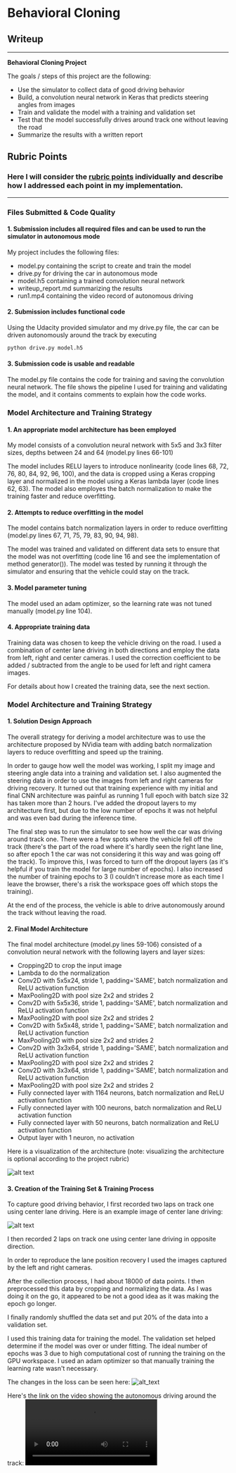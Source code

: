 # **Behavioral Cloning** 

## Writeup

---

**Behavioral Cloning Project**

The goals / steps of this project are the following:
* Use the simulator to collect data of good driving behavior
* Build, a convolution neural network in Keras that predicts steering angles from images
* Train and validate the model with a training and validation set
* Test that the model successfully drives around track one without leaving the road
* Summarize the results with a written report


[//]: # (Image References)

[image1]: ./examples/placeholder.png "Model Visualization"
[image2]: ./examples/placeholder.png "Center Lane Driving"
[image3]: ./examples/placeholder_small.png "Changes In the Validation Loss"
[video1]: ./run1.mp4 "Autonomous driving"

## Rubric Points
### Here I will consider the [rubric points](https://review.udacity.com/#!/rubrics/432/view) individually and describe how I addressed each point in my implementation.  

---
### Files Submitted & Code Quality

#### 1. Submission includes all required files and can be used to run the simulator in autonomous mode

My project includes the following files:
* model.py containing the script to create and train the model
* drive.py for driving the car in autonomous mode
* model.h5 containing a trained convolution neural network 
* writeup_report.md summarizing the results
* run1.mp4 containing the video record of autonomous driving

#### 2. Submission includes functional code
Using the Udacity provided simulator and my drive.py file, the car can be driven autonomously around the track by executing 
```sh
python drive.py model.h5
```

#### 3. Submission code is usable and readable

The model.py file contains the code for training and saving the convolution neural network. The file shows the pipeline I used for training and validating the model, and it contains comments to explain how the code works.

### Model Architecture and Training Strategy

#### 1. An appropriate model architecture has been employed

My model consists of a convolution neural network with 5x5 and 3x3 filter sizes, depths between 24 and 64 (model.py lines 66-101) 

The model includes RELU layers to introduce nonlinearity (code lines 68, 72, 76, 80, 84, 92, 96, 100), and the data is cropped using a Keras cropping layer and normalized in the model using a Keras lambda layer (code lines 62, 63). The model also employes the batch normalization to make the training faster and reduce overfitting. 

#### 2. Attempts to reduce overfitting in the model

The model contains batch normalization layers in order to reduce overfitting (model.py lines 67, 71, 75, 79, 83, 90, 94, 98). 

The model was trained and validated on different data sets to ensure that the model was not overfitting (code line 16 and see the implementation of method generator()). The model was tested by running it through the simulator and ensuring that the vehicle could stay on the track.

#### 3. Model parameter tuning

The model used an adam optimizer, so the learning rate was not tuned manually (model.py line 104).

#### 4. Appropriate training data

Training data was chosen to keep the vehicle driving on the road. I used a combination of center lane driving in both directions and employ the data from left, right and center cameras. I used the correction coefficient to be added / subtracted from the angle to be used for left and right camera images. 

For details about how I created the training data, see the next section. 

### Model Architecture and Training Strategy

#### 1. Solution Design Approach

The overall strategy for deriving a model architecture was to use the architecture proposed by NVidia team with adding batch normalization layers to reduce overfitting and speed up the training.

In order to gauge how well the model was working, I split my image and steering angle data into a training and validation set. 
I also augmented the steering data in order to use the images from left and right cameras for driving recovery.
It turned out that training experience with my initial and final CNN architecture was painful as running 1 full epoch with batch size 32 has taken more than 2 hours.
I've added the dropout layers to my architecture first, but due to the low number of epochs it was not helpful and was even bad during the inference time.

The final step was to run the simulator to see how well the car was driving around track one. There were a few spots where the vehicle fell off the track (there's the part of the road where it's hardly seen the right lane line, so after epoch 1 the car was not considering it this way and was going off the track). To improve this, I was forced to turn off the dropout layers (as it's helpful if you train the model for large number of epochs). I also increased the number of training epochs to 3 (I couldn't increase more as each time I leave the browser, there's a risk the workspace goes off which stops the training).

At the end of the process, the vehicle is able to drive autonomously around the track without leaving the road.

#### 2. Final Model Architecture

The final model architecture (model.py lines 59-106) consisted of a convolution neural network with the following layers and layer sizes:
* Cropping2D to crop the input image
* Lambda to do the normalization
* Conv2D with 5x5x24, stride 1, padding='SAME', batch normalization and ReLU activation function
* MaxPooling2D with pool size 2x2 and strides 2
* Conv2D with 5x5x36, stride 1, padding='SAME', batch normalization and ReLU activation function
* MaxPooling2D with pool size 2x2 and strides 2
* Conv2D with 5x5x48, stride 1, padding='SAME', batch normalization and ReLU activation function
* MaxPooling2D with pool size 2x2 and strides 2
* Conv2D with 3x3x64, stride 1, padding='SAME', batch normalization and ReLU activation function
* MaxPooling2D with pool size 2x2 and strides 2
* Conv2D with 3x3x64, stride 1, padding='SAME', batch normalization and ReLU activation function
* MaxPooling2D with pool size 2x2 and strides 2
* Fully connected layer with 1164 neurons, batch normalization and ReLU activation function
* Fully connected layer with 100 neurons, batch normalization and ReLU activation function
* Fully connected layer with 50 neurons, batch normalization and ReLU activation function
* Output layer with 1 neuron, no activation

Here is a visualization of the architecture (note: visualizing the architecture is optional according to the project rubric)

![alt text][image1]

#### 3. Creation of the Training Set & Training Process

To capture good driving behavior, I first recorded two laps on track one using center lane driving. Here is an example image of center lane driving:

![alt text][image2]

I then recorded 2 laps on track one using center lane driving in opposite direction.

In order to reproduce the lane position recovery I used the images captured by the left and right cameras.

After the collection process, I had about 18000 of data points. I then preprocessed this data by cropping and normalizing the data. As I was doing it on the go, it appeared to be not a good idea as it was making the epoch go longer.

I finally randomly shuffled the data set and put 20% of the data into a validation set. 

I used this training data for training the model. The validation set helped determine if the model was over or under fitting. The ideal number of epochs was 3 due to high computational cost of running the training on the GPU workspace. I used an adam optimizer so that manually training the learning rate wasn't necessary.

The changes in the loss can be seen here:
![alt_text][image3]

Here's the link on the video showing the autonomous driving around the track:
![alt_text][video1]
